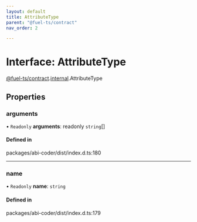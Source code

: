 ```yaml
---
layout: default
title: AttributeType
parent: "@fuel-ts/contract"
nav_order: 2

---
```


# Interface: AttributeType

[@fuel-ts/contract](../index.md).[internal](../namespaces/internal.md).AttributeType

## Properties

### arguments

• `Readonly` **arguments**: readonly `string`[]

#### Defined in

packages/abi-coder/dist/index.d.ts:180

___

### name

• `Readonly` **name**: `string`

#### Defined in

packages/abi-coder/dist/index.d.ts:179

